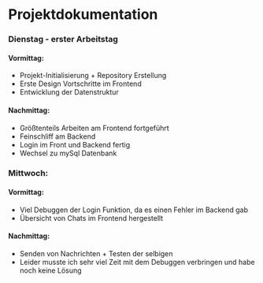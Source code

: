 # Projektdokumentation

### Dienstag - erster Arbeitstag

#### Vormittag:

- Projekt-Initialisierung + Repository Erstellung
- Erste Design Vortschritte im Frontend
- Entwicklung der Datenstruktur

#### Nachmittag:

- Größtenteils Arbeiten am Frontend fortgeführt
- Feinschliff am Backend
- Login im Front und Backend fertig
- Wechsel zu mySql Datenbank

### Mittwoch:

#### Vormittag:

- Viel Debuggen der Login Funktion, da es einen Fehler im Backend gab
- Übersicht von Chats im Frontend hergestellt

#### Nachmittag:

- Senden von Nachrichten + Testen der selbigen
- Leider musste ich sehr viel Zeit mit dem Debuggen verbringen und habe noch keine Lösung